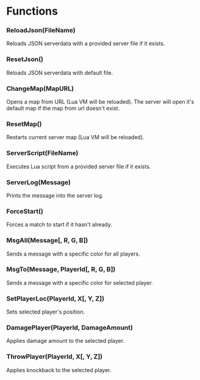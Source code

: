 # Functions

### ReloadJson(FileName)
Reloads JSON serverdata with a provided server file if it exists.

### ResetJson()
Reloads JSON serverdata with default file.

### ChangeMap(MapURL)
Opens a map from URL (Lua VM will be reloaded). The server will open it's default map if the map from url doesn't exist.

### ResetMap()
Restarts current server map (Lua VM will be reloaded).

### ServerScript(FileName)
Executes Lua script from a provided server file if it exists.

### ServerLog(Message)
Prints the message into the server log.

### ForceStart()
Forces a match to start if it hasn't already.

### MsgAll(Message[, R, G, B])
Sends a message with a specific color for all players.

### MsgTo(Message, PlayerId[, R, G, B])
Sends a message with a specific color for selected player.

### SetPlayerLoc(PlayerId, X[, Y, Z])
Sets selected player's position.

### DamagePlayer(PlayerId, DamageAmount)
Applies damage amount to the selected player.

### ThrowPlayer(PlayerId, X[, Y, Z])
Applies knockback to the selected player.
